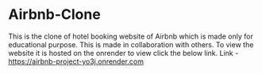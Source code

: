 # Airbnb-Clone
This is the clone of hotel booking website of Airbnb which is made only for educational purpose.
This is made in collaboration with others.
To view the website it is hosted on the onrender to view click the below link.
Link - https://airbnb-project-yo3j.onrender.com
